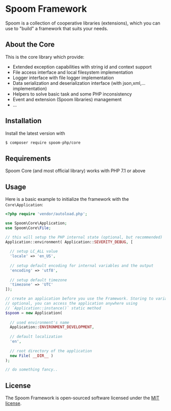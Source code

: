 # Spoom Framework
Spoom is a collection of cooperative libraries (extensions), which you can use to "build" a framework that suits your needs.

## About the Core
This is the core library which provide:

 * Extended exception capabilities with string id and context support
 * File access interface and local filesystem implementation
 * Logger interface with file logger implementation
 * Data serialization and deserialization interface (with json,xml,... implementation)
 * Helpers to solve basic task and some PHP inconsistency
 * Event and extension (Spoom libraries) management
 * ...
 
## Installation
Install the latest version with

```bash
$ composer require spoom-php/core
```

## Requirements
Spoom Core (and most official library) works with PHP 7.1 or above

## Usage
Here is a basic example to initialize the framework with the `Core\Application`:

```php
<?php require 'vendor/autoload.php';

use Spoom\Core\Application;
use Spoom\Core\File;

// this will setup the PHP internal state (optional, but recommended)
Application::environment( Application::SEVERITY_DEBUG, [
  
  // setup LC_ALL value
  'locale' => 'en_US',
  
  // setup default encoding for internal variables and the output
  'encoding' => 'utf8',
  
  // setup default timezone
  'timezone' => 'UTC'
]);

// create an application before you use the Framework. Storing to variable is
// optional, you can access the application anywhere using
// `Application::instance()` static method
$spoom = new Application(
  
  // used environment's name
  Application::ENVIRONMENT_DEVELOPMENT,
                                        
  // default localization
  'en',
  
  // root directory of the application
  new File( __DIR__ )
);

// do something fancy..
```

## License
The Spoom Framework is open-sourced software licensed under the [MIT license](http://opensource.org/licenses/MIT).
